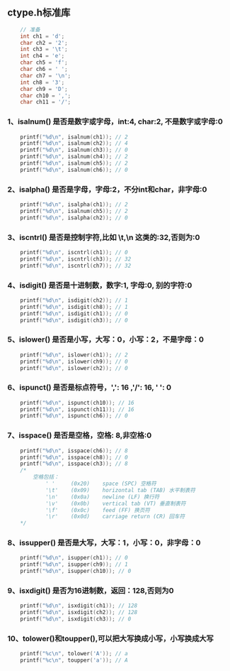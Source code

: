## ctype.h标准库

```c
	// 准备
	int ch1 = 'd';
	char ch2 = '2';
	int ch3 = '\t';
	int ch4 = 'e';
	char ch5 = 'f';
	char ch6 = ' ';
	char ch7 = '\n';
	int ch8 = '3';
	char ch9 = 'D';
	char ch10 = ',';
	char ch11 = '/';
```

### 1、isalnum() 是否是数字或字母，int:4, char:2, 不是数字或字母:0

```c
	printf("%d\n", isalnum(ch1)); // 2
	printf("%d\n", isalnum(ch2)); // 4
	printf("%d\n", isalnum(ch3)); // 0
	printf("%d\n", isalnum(ch4)); // 2
	printf("%d\n", isalnum(ch5)); // 2
	printf("%d\n", isalnum(ch6)); // 0
```

### 2、isalpha() 是否是字母，字母:2，不分int和char，非字母:0

```c
	printf("%d\n", isalpha(ch1)); // 2
	printf("%d\n", isalnum(ch5)); // 2
	printf("%d\n", isalpha(ch2)); // 0
```

### 3、iscntrl() 是否是控制字符,比如 \t,\n 这类的:32,否则为:0

```c
	printf("%d\n", iscntrl(ch1)); // 0
	printf("%d\n", iscntrl(ch3)); // 32
	printf("%d\n", iscntrl(ch7)); // 32
```

### 4、isdigit() 是否是十进制数，数字:1, 字母:0, 别的字符:0

```c
	printf("%d\n", isdigit(ch2)); // 1
	printf("%d\n", isdigit(ch8)); // 1
	printf("%d\n", isdigit(ch1)); // 0
	printf("%d\n", isdigit(ch3)); // 0
```

### 5、islower() 是否是小写，大写：0，小写：2，不是字母：0

```c
	printf("%d\n", islower(ch1)); // 2
	printf("%d\n", islower(ch9)); // 0
	printf("%d\n", islower(ch2)); // 0
```

### 6、ispunct() 是否是标点符号，',': 16 ,'/': 16, ' ': 0

```c
	printf("%d\n", ispunct(ch10)); // 16
	printf("%d\n", ispunct(ch11)); // 16
	printf("%d\n", ispunct(ch6)); // 0
```

### 7、isspace() 是否是空格，空格: 8,非空格:0

```c
	printf("%d\n", isspace(ch6)); // 8
	printf("%d\n", isspace(ch8)); // 0
	printf("%d\n", isspace(ch3)); // 8
	/*
		空格包括：
			' '     (0x20)    space (SPC) 空格符
			'\t'    (0x09)    horizontal tab (TAB) 水平制表符
			'\n'    (0x0a)    newline (LF) 换行符
			'\v'    (0x0b)    vertical tab (VT) 垂直制表符
			'\f'    (0x0c)    feed (FF) 换页符
			'\r'    (0x0d)    carriage return (CR) 回车符
	*/
```

### 8、issupper() 是否是大写，大写：1，小写：0，非字母：0

```c
	printf("%d\n", isupper(ch1)); // 0
	printf("%d\n", isupper(ch9)); // 1
	printf("%d\n", isupper(ch10)); // 0
```

### 9、isxdigit() 是否为16进制数，返回：128,否则为0

```c
	printf("%d\n", isxdigit(ch1)); // 128
	printf("%d\n", isxdigit(ch2)); // 128
	printf("%d\n", isxdigit(ch3)); // 0
```

### 10、tolower()和toupper(),可以把大写换成小写，小写换成大写

```c
	printf("%c\n", tolower('A')); // a
	printf("%c\n", toupper('a')); // A
```

